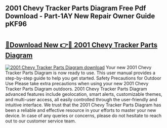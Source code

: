 ## 2001 Chevy Tracker Parts Diagram Free Pdf Download - Part-1AY New Repair Owner Guide pKF96

# <h2><a href="http://dfpg32.blite.top/?on=2001+Chevy+Tracker+Parts+Diagram">🔗Download New 👉🔴 2001 Chevy Tracker Parts Diagram</a></h2>

[![2001 Chevy Tracker Parts Diagram download](https://i.imgur.com/lujVjoI.png)](http://dfpg32.blite.top/?on=2001+Chevy+Tracker+Parts+Diagram)
Your new 2001 Chevy Tracker Parts Diagram is now ready to use. This user manual provides a step-by-step guide to help you get started. Safety Precautions for Outdoor Use Please take extra precautions when using your new 2001 Chevy Tracker Parts Diagram outdoors. 2001 Chevy Tracker Parts Diagram advanced features include geolocation, smart alerts, customizable themes, and multi-user access, all easily controlled through the user-friendly and intuitive interface. We trust that the 2001 Chevy Tracker Parts Diagram has been a reliable and effective resource in your efforts to master your new device. In case of any queries or concerns, please do not hesitate to reach out to our customer service team.
